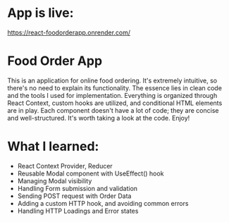 # App is live:
https://react-foodorderapp.onrender.com/
# Food Order App
This is an application for online food ordering. It's extremely intuitive,
so there's no need to explain its functionality. The essence lies in clean code
and the tools I used for implementation. Everything is organized through
React Context, custom hooks are utilized, and conditional HTML elements
are in play. Each component doesn't have a lot of code; they are concise
and well-structured. It's worth taking a look at the code. Enjoy!
# What I learned:
* React Context Provider, Reducer
* Reusable Modal component with UseEffect() hook
* Managing Modal visibility
* Handling Form submission and validation
* Sending POST request with Order Data
* Adding a custom HTTP hook, and avoiding common errors
* Handling HTTP Loadings and Error states
